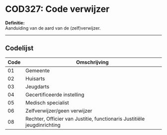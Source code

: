 # COD327: Code verwijzer

**Definitie:**  
Aanduiding van de aard van de (zelf)verwijzer.

---

## Codelijst

| Code | Omschrijving |
|------|--------------|
| 01 | Gemeente |
| 02 | Huisarts |
| 03 | Jeugdarts |
| 04 | Gecertificeerde instelling |
| 05 | Medisch specialist |
| 06 | Zelfverwijzer/geen verwijzer |
| 08 | Rechter, Officier van Justitie, functionaris Justitiële jeugdinrichting |
